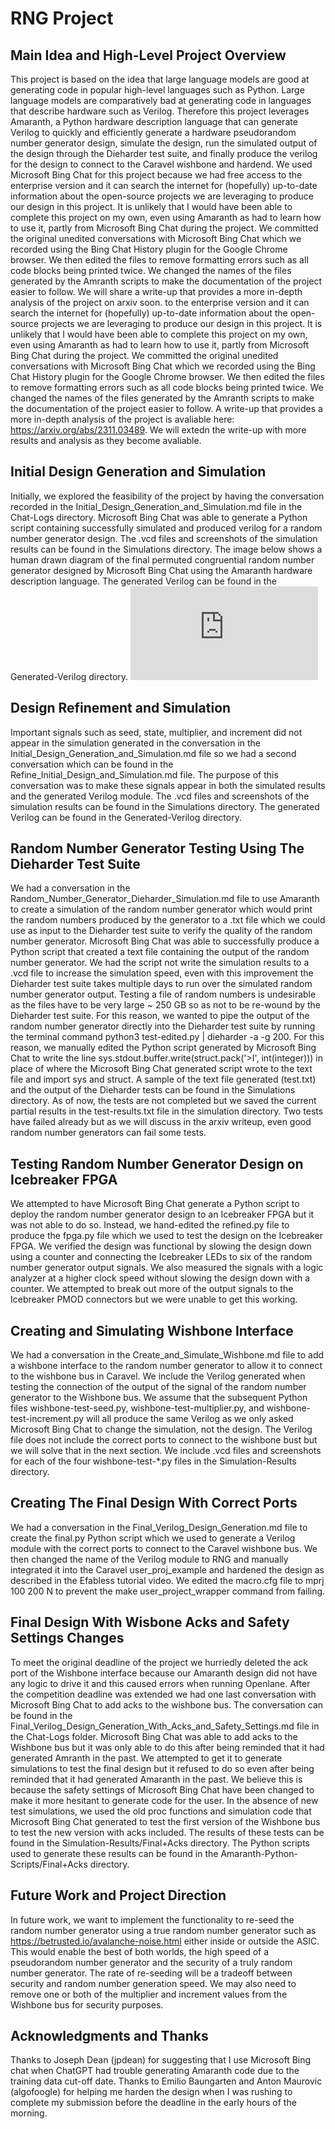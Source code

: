 # RNG Project

## Main Idea and High-Level Project Overview

This project is based on the idea that large language models are good at generating code in popular high-level languages
such as Python. Large language models are comparatively bad at generating code in languages that describe hardware such 
as Verilog. Therefore this project leverages Amaranth, a Python hardware description language that can generate Verilog
to quickly and efficiently generate a hardware pseudorandom number generator design, simulate the design, run the simulated output of the design through the Dieharder test suite, and finally produce the verilog for the design to connect to the Caravel wishbone and hardend. We used Microsoft Bing Chat for this project because we had free access
to the enterprise version and it can search the internet for (hopefully) up-to-date information about the open-source projects we are leveraging to produce our design in this project. It is unlikely that I would have been able to complete this project on my own, even using Amaranth as had to learn how to use it, partly from Microsoft Bing Chat during the project. We committed the original unedited conversations with Microsoft Bing Chat which we recorded using the Bing Chat History plugin for the Google Chrome browser. We then edited the files to remove formatting errors such as all code blocks being printed twice. We changed the names of the files generated by the Amranth scripts to make the documentation of the project easier to follow. We will share a write-up that provides a more in-depth analysis of the project on arxiv soon. 
to the enterprise version and it can search the internet for (hopefully) up-to-date information about the open-source projects we are leveraging to produce our design in this project. It is unlikely that I would have been able to complete this project on my own, even using Amaranth as had to learn how to use it, partly from Microsoft Bing Chat during the project. We committed the original unedited conversations with Microsoft Bing Chat which we recorded using the Bing Chat History plugin for the Google Chrome browser. We then edited the files to remove formatting errors such as all code blocks being printed twice. We changed the names of the files generated by the Amranth scripts to make the documentation of the project easier to follow. A write-up that provides a more in-depth analysis of the project is avaliable here: https://arxiv.org/abs/2311.03489. We will extedn the write-up with more results and analysis as they become avaliable. 

## Initial Design Generation and Simulation

Initially, we explored the feasibility of the project by having the conversation recorded in the Initial_Design_Generation_and_Simulation.md file in the Chat-Logs directory. Microsoft Bing Chat was able to generate a
Python script containing successfully simulated and produced verilog for a random number generator design. 
The .vcd files and screenshots of the simulation results can be found in the Simulations directory. 
The image below shows a human drawn diagram of the final permuted congruential random number generator designed by Microsoft Bing Chat using the Amaranth hardware description language.
The generated Verilog can be found in the Generated-Verilog directory. 
![Circuit](https://github.com/JamesTimothyMeech/RNG/files/13773706/RNGCircuit.pdf)

## Design Refinement and Simulation

Important signals such as seed, state, multiplier, and increment did not appear in the simulation generated in the conversation in the Initial_Design_Generation_and_Simulation.md file so we had a second conversation which can be found in 
the Refine_Initial_Design_and_Simulation.md file. The purpose of this conversation was to make these signals appear in both the simulated results and the generated Verilog module. The .vcd files and screenshots of the simulation results can be found in the Simulations directory. The generated Verilog can be found in the Generated-Verilog directory.

## Random Number Generator Testing Using The Dieharder Test Suite

We had a conversation in the Random_Number_Generator_Dieharder_Simulation.md file to use Amaranth to create a simulation of the random number generator which would print the random numbers produced by the generator to a .txt file which we could use as input to the Dieharder test suite to verify the quality of the random number generator. Microsoft Bing Chat was able to successfully produce a Python script that created a text file containing the output of the random number generator. We had the script not write the simulation results to a .vcd file to increase the simulation speed, even with this improvement the Dieharder test suite takes multiple days to run over the simulated random number generator output. Testing a file of random numbers is undesirable as the files have to be very large ~ 250 GB so as not to be re-wound by the Dieharder test suite. For this reason, we wanted to pipe the output of the random number generator directly into the Dieharder test suite by running the terminal command python3 test-edited.py | dieharder -a -g 200. For this reason, we manually edited the Python script generated by Microsoft Bing Chat to write the line sys.stdout.buffer.write(struct.pack('>I', int(integer))) in place of where the Microsoft Bing Chat generated script wrote to the text file and import sys and struct. A sample of the text file generated (test.txt) and the output of the Dieharder tests can be found in the Simulations directory. As of now, the tests are not completed but we saved the current partial results in the test-results.txt file in the simulation directory. Two tests have failed already but as we will discuss in the arxiv writeup, even good random number generators can fail some tests. 

## Testing Random Number Generator Design on Icebreaker FPGA

We attempted to have Microsoft Bing Chat generate a Python script to deploy the random number generator design to an Icebreaker FPGA but it was not able to do so. Instead, we hand-edited the refined.py file to produce the fpga.py file which we used to test the design on the Icebreaker FPGA. We verified the design was functional by slowing the design down using a counter and connecting the Icebreaker LEDs to six of the random number generator output signals. We also measured the signals with a logic analyzer at a higher clock speed without slowing the design down with a counter. We attempted to break out more of the output signals to the Icebreaker PMOD connectors but we were unable to get this working. 

## Creating and Simulating Wishbone Interface

We had a conversation in the Create_and_Simulate_Wishbone.md file to add a wishbone interface to the random number generator to allow it to connect to the wishbone bus in Caravel. We include the Verilog generated when testing the connection of the output of the signal of the random number generator to the Wishbone bus. We assume that the subsequent Python files wishbone-test-seed.py, wishbone-test-multiplier.py, and wishbone-test-increment.py will all produce the same Verilog as we only asked Microsoft Bing Chat to change the simulation, not the design. The Verilog file does not include the correct ports to connect to the wishbone bust but we will solve that in the next section. We include .vcd files and screenshots for each of the four wishbone-test-*.py files in the Simulation-Results directory.  

## Creating The Final Design With Correct Ports

We had a conversation in the Final_Verilog_Design_Generation.md file to create the final.py Python script which we used to generate a Verilog module with the correct ports to connect to the Caravel wishbone bus. We then changed the name of the Verilog module to RNG and manually integrated it into the Caravel user_proj_example and hardened the design as described in the Efabless tutorial video. We edited the macro.cfg file to mprj 100 200 N to prevent the make user_project_wrapper command from failing. 

## Final Design With Wisbone Acks and Safety Settings Changes

To meet the original deadline of the project we hurriedly deleted the ack port of the Wishbone interface because our Amaranth design did not have any logic to drive it and this caused errors when running Openlane. After the competition deadline was extended we had one last conversation with Microsoft Bing Chat to add acks to the wishbone bus. The conversation can be found in the Final_Verilog_Design_Generation_With_Acks_and_Safety_Settings.md file in the Chat-Logs folder. Microsoft Bing Chat was able to add acks to the Wishbone bus but it was only able to do this after being reminded that it had generated Amranth in the past. We attempted to get it to generate simulations to test the final design but it refused to do so even after being reminded that it had generated Amaranth in the past. We believe this is because the safety settings of Microsoft Bing Chat have been changed to make it more hesitant to generate code for the user.
In the absence of new test simulations, we used the old proc functions and simulation code that Microsoft Bing Chat generated to test the first version of the Wishbone bus to test the new version with acks included. The results of these tests can be found in the Simulation-Results/Final+Acks directory. The Python scripts used to generate these results can be found in the Amaranth-Python-Scripts/Final+Acks directory. 

## Future Work and Project Direction

In future work, we want to implement the functionality to re-seed the random number generator using a true random number generator such as https://betrusted.io/avalanche-noise.html either inside or outside the ASIC. This would enable the best of both worlds, the high speed of a pseudorandom number generator and the security of a truly random number generator. The rate of re-seeding will be a tradeoff between security and random number generation speed. We may also need to remove one or both of the multiplier and increment values from the Wishbone bus for security purposes.

## Acknowledgments and Thanks

Thanks to Joseph Dean (jpdean) for suggesting that I use Microsoft Bing chat when ChatGPT had trouble generating Amaranth code due to the training data cut-off date. Thanks to Emilio Baungarten and Anton Maurovic (algofoogle) for helping me harden the design when I was rushing to complete my submission before the deadline in the early hours of the morning.
 
 
